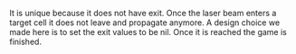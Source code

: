 It is unique because it does not have exit. Once the laser beam enters a target cell it does not leave and propagate anymore. A design choice we made here is to set the exit values to be nil. Once it is reached the game is finished.